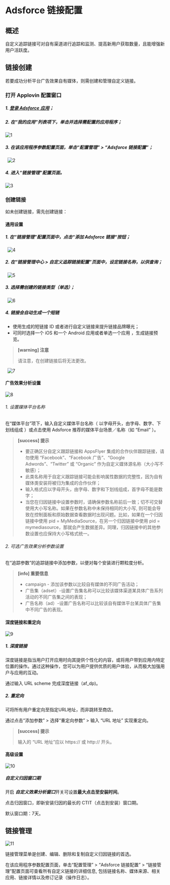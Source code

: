 # Adsforce 链接配置

## 概述

自定义追踪链接可对自有渠道进行追踪和监测、提高新用户获取数量，且能增强新用户活跃度。

## 链接创建

若要成功分析平台广告效果自有媒体，则需创建和管理自定义链接。

### 打开 Applovin 配置窗口

##### 1. [登录 Adsforce 应用](<https://demo-portal.adsforce.io/login>)；

##### 2. 在“我的应用”列表项下，单击并选择需配置的应用程序；

![1](1.png)

##### 3. 在该应用程序参数配置页面，单击“配置管理” > “Adsforce 链接配置”；
&ensp;![2](2.png)
##### 4. 进入“链接管理”配置页面。

![3](3.png)

### 创建链接

如未创建链接，需先创建链接：

#### 通用设置

##### 1. 在“链接管理”配置页面中，点击“添加 Adsforce 链接“按钮；

&ensp;![4](4.png)

##### 2. 在“链接管理中心 > 自定义追踪链接配置”页面中，设定链接名称，以供查询；

&ensp;![5](5.png)

##### 3. 选择需创建的链接类型（单选）；

&ensp;![6](6.png)

##### 4. 链接会自动生成一个**短链**

- 使用生成的短链接 ID 或者进行自定义链接来提升链接品牌曝光；
- 可同时选择一个 iOS  和一个 Android 应用或者单选一个应用 ，生成链接预览。

> **[warning] 注意**
>
> 请注意，在创建链接后将无法更改。

&ensp;![7](7.png)

#### 广告效果分析设置

![8](8.png)

###### 1. 设置媒体平台名称

在“媒体平台”项下，输入自定义媒体平台名称（ 以字母开头，由字母、数字、下划线组成 ）或点击使用 Adsforce 推荐的媒体平台场景／名称（如 “Email” ）。

> **[success] 提示**
>
> - 要正确区分自定义跟踪链接和 AppsFlyer 集成的合作伙伴跟踪链接，请勿使用 “Facebook”、“Facebook 广告”、“Google Adwords”、“Twitter” 或 “Organic” 作为自定义媒体源名称（大小写不敏感）；
> - 此类名称用于自定义跟踪链接可能会影响属性数据的完整性，因为自有媒体类安装将被归为集成的合作伙伴；
> - 输入格式应以字母开头，由字母、数字和下划线组成，首字母不能是数字；
> - 当您在归因链接中设置参数时，请确保参数名称前后一致；切不可交替使用大小写名称。如果在参数名称中未保持相同的大小写, 则可能会导致在控制面板和原始数据查看数据时出现问题。比如，如果在一个归因链接中使用 pid = MyMediaSource，在另一个归因链接中使用 pid = mymediasource，那就会产生数据差异。同理，归因链接中的其他参数设置也应保持大小写格式统一。

###### 2. 可选广告效果分析参数设置

在“追踪参数”的追踪链接中添加参数，以便对每个安装进行颗粒度分析。

> **[info] 重要信息**
>
> - campaign - 添加该参数以比较自有媒体的不同广告活动；
> - 广告集（adset）-设置广告集名称可以比较该媒体渠道某具体广告系列活动的不同广告集之间的表现；
> - 广告名称（ad）-设置广告名称可以比较该自有媒体平台某具体广告集中不同广告的表现。

#### 深度链接和重定向

![9](9.png)

##### 1. 深度链接

深度链接是指当用户打开应用时向其提供个性化的内容，或将用户带到应用内特定位置的操作。通过这种操作，您可以为用户提供优质的用户体验，从而极大加强用户与应用的互动。

通过输入 URL scheme 完成深度链接（af_dp)。

##### 2. 重定向

可将所有用户重定向至指定URL地址，而非跳转至商店。

通过点击“添加参数” > 选择“重定向参数” > 输入 “URL 地址” 实现重定向。


> **[success] 提示**
>
> 输入的 “URL 地址”应以 https:// 或 http:// 开头。

#### 高级设置

![10](10.png)

##### 自定义归因窗口期

开启 ***自定义效果分析窗口***开关可设置**最大点击至安装时间**。

点击归因窗口，即新安装归因的最长的 CTIT（点击到安装）窗口期。

默认窗口期：7天。

## 链接管理

![11](11.png)

链接管理菜单是创建、编辑、删除和复制自定义归因链接的首选。

在该应用程序参数配置页面，单击“配置管理” > “Adsforce 链接配置” > “链接管理”配置页面可查看所有自定义链接的详细信息, 包括链接名称、媒体来源、相关应用、链接详情以及修订记录（操作日志）。


